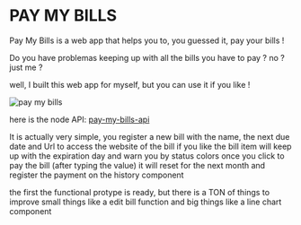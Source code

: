 # PAY MY BILLS

Pay My Bills is a web app that helps you to, you guessed it, pay your bills !

Do you have problemas keeping up with all the bills you have to pay ? no ? just me ?

well, I built this web app for myself, but you can use it if you like !


![pay my bills](https://i.ibb.co/jMhqc1g/pay-my-bills.png)

here is the node API: <a href="https://github.com/akiosTerr/pay-my-bills-api">pay-my-bills-api</a>


It is actually very simple, you register a new bill with the name, the next due date and Url to access the website of the bill if you like
the bill item will keep up with the expiration day and warn you by status colors
once you click to pay the bill (after typing the value) it will reset for the next month and register the payment on the history component


the first the functional protype is ready, but there is a TON of things to improve
small things like a edit bill function and big things like a line chart component

